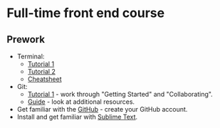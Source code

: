 # Full-time front end course

## Prework

+ Terminal:
  + [Tutorial 1](http://blog.teamtreehouse.com/introduction-to-the-mac-os-x-command-line)
  + [Tutorial 2](http://computers.tutsplus.com/tutorials/navigating-the-terminal-a-gentle-introduction--mac-3855)
  + [Cheatsheet](https://github.com/0nn0/terminal-mac-cheatsheet/wiki/Terminal-Cheatsheet-for-Mac-(-basics-))
+ Git:
  + [Tutorial 1](https://www.atlassian.com/git/tutorials/) - work through "Getting Started" and "Collaborating".
  + [Guide](http://rogerdudler.github.io/git-guide/) - look at additional resources.
+ Get familiar with the [GitHub](https://guides.github.com/activities/hello-world/) - create your GitHub account.
+ Install and get familiar with [Sublime Text](http://www.sublimetext.com).
